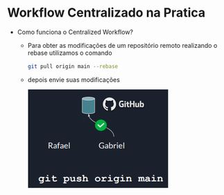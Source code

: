 # Workflow Centralizado na Pratica

- Como funciona o Centralized Workflow?
    - Para obter as modificações de um repositório remoto realizando o rebase utilizamos o comando
        
        ```bash
        git pull origin main --rebase
        ```
        
    - depois envie suas modificações
        
        ![Untitled](Workflow%20Centralizado%20na%20Pratica%20f14e3ea5de4247ac85ced0b1c0b24851/Untitled.png)